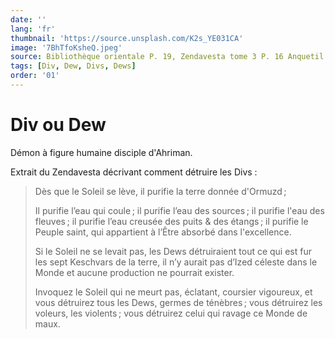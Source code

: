 ```yaml
---
date: ''
lang: 'fr'
thumbnail: 'https://source.unsplash.com/K2s_YE031CA'
image: '7BhTfoKsheQ.jpeg'
source: Bibliothèque orientale P. 19, Zendavesta tome 3 P. 16 Anquetil du Perron
tags: [Div, Dew, Divs, Dews]
order: '01'
---
```


# Div ou Dew

Démon à figure humaine disciple d'Ahriman.

Extrait du Zendavesta décrivant comment détruire les Divs :

> Dès que le Soleil se lève, il purifie la terre donnée d'Ormuzd ;
>
> Il purifie l’eau qui coule ; il purifie l’eau des sources ; il purifie l'eau des fleuves ; il purifie l’eau creusée des puits & des étangs ; il purifie le Peuple saint, qui appartient à l’Être absorbé dans l'excellence.
>
> Si le Soleil ne se levait pas, les Dews détruiraient tout ce qui est fur les sept Keschvars de la terre, il n’y aurait pas d’Ized céleste dans le Monde et aucune production ne pourrait exister.
>
> Invoquez le Soleil qui ne meurt pas, éclatant, coursier vigoureux, et vous détruirez tous les Dews, germes de ténèbres ; vous détruirez les voleurs, les violents ; vous détruirez celui qui ravage ce Monde de maux.
